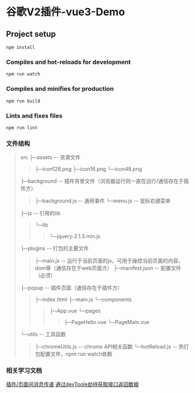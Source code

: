 # 谷歌V2插件-vue3-Demo

## Project setup

```
npm install
```

### Compiles and hot-reloads for development

```
npm run watch
```

### Compiles and minifies for production

```
npm run build
```

### Lints and fixes files

```
npm run lint
```

### 文件结构

>src
>├─assets -- 资源文件
>>├─icon128.png
>>├─icon16.png
>>└─icon48.png
>>
>├─background -- 插件背景文件（浏览器运行则一直在运行/通信存在于插件方）
>>├─background.js -- 通用事件
>>└─menu.js -- 鼠标右键菜单
>>
>├─js -- 引用的lib
>>└─lib
>>>└─jquery-2.1.3.min.js
>>
>├─plugins -- 打包的主要文件
>>├─main.js -- 运行于当前页面的js，可用于操控当前页面的内容，dom等（通信存在于web页面方）
>>├─manifest.json -- 配置文件（必须）
>
>├─popup -- 插件页面（通信存在于插件方）
>>├─index.html
>>├─main.js
>>└─components
>>>├─App.vue
>>>└─pages
>>>>├─PageHello.vue
>>>>└─PageMain.vue
>
>└─utils -- 工具函数
>>├─chromeUtils.js -- chrome API相关函数
>>└─hotReload.js -- 热打包配置文件，npm run watch依赖

### 相关学习文档

[插件/页面间消息传递](https://blog.csdn.net/justdoshare/article/details/121667797)
[通过devToole劫持获取接口返回数据](https://blog.csdn.net/chantor7/article/details/124588045)
